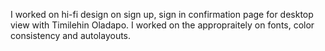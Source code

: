 I worked on hi-fi design on sign up, sign in confirmation page for desktop view with Timilehin Oladapo. I worked on the appropraitely on fonts, color consistency and autolayouts.
